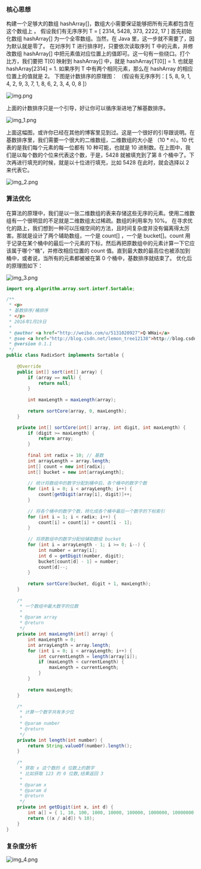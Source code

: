 ### 核心思想

构建一个足够大的数组 hashArray[]，数组大小需要保证能够把所有元素都包含在这个数组上 。
假设我们有无序序列 T = [ 2314, 5428, 373, 2222, 17 ]
首先初始化数组 hashArray[] 为一个全零数组。当然，在 Java 里，这一步就不需要了，因为默认就是零了。
在对序列 T 进行排序时，只要依次读取序列 T 中的元素，并修改数组 hashArray[] 中把元素值对应位置上的值即可。这一句有一些绕口。打个比方，我们要把
T[0] 映射到 hashArray[] 中，就是 hashArray[T[0]] = 1. 也就是 hashArray[2314] = 1. 如果序列 T 中有两个相同元素，那么在
hashArray 的相应位置上的值就是 2。
下图是计数排序的原理图：
（假设有无序序列：[ 5, 8, 9, 1, 4, 2, 9, 3, 7, 1, 8, 6, 2, 3, 4, 0, 8 ]）

![img.png](img/img_29.png)

上面的计数排序只是一个引导，好让你可以循序渐进地了解基数排序。

![img_1.png](img/img_30.png)

上面这幅图，或许你已经在其他的博客里见到过。这是一个很好的引导跟说明。在基数排序里，我们需要一个很大的二维数组，二维数组的大小是
（10 * n）。10 代表的是我们每个元素的每一位都有 10 种可能，也就是 10 进制数。在上图中，我们是以每个数的个位来代表这个数，于是，5428
就被填充到了第 8 个桶中了。下次再进行填充的时候，就是以十位进行填充，比如 5428 在此时，就会选择以 2 来代表它。

![img_2.png](img/img_31.png)

### 算法优化

在算法的原理中，我们是以一张二维数组的表来存储这些无序的元素。使用二维数组有一个很明显的不足就是二维数组太过稀疏。数组的利用率为
10%。
在寻求优化的路上，我们想到一种可以压缩空间的方法，且时间复杂度并没有偏离得太厉害。那就是设计了两个辅助数组，一个是 count[]
，一个是 bucket[]。count 用于记录在某个桶中的最后一个元素的下标，然后再把原数组中的元素计算一下它应该属于哪个“桶”，并修改相应位置的
count 值。直到最大数的最高位也被添加到桶中，或者说，当所有的元素都被被在第 0 个桶中，基数排序就结束了。
优化后的原理图如下：

![img_3.png](img/img_32.png)

``` java
import org.algorithm.array.sort.interf.Sortable;

/**
 * <p>
 * 基数排序/桶排序
 * </p>
 * 2016年1月19日
 * 
 * @author <a href="http://weibo.com/u/5131020927">Q-WHai</a>
 * @see <a href="http://blog.csdn.net/lemon_tree12138">http://blog.csdn.net/lemon_tree12138</a>
 * @version 0.1.1
 */
public class RadixSort implements Sortable {
    
    @Override
    public int[] sort(int[] array) {
        if (array == null) {
            return null;
        }
        
        int maxLength = maxLength(array);
        
        return sortCore(array, 0, maxLength);
    }

    private int[] sortCore(int[] array, int digit, int maxLength) {
        if (digit >= maxLength) {
            return array;
        }
        
        final int radix = 10; // 基数
        int arrayLength = array.length;
        int[] count = new int[radix];
        int[] bucket = new int[arrayLength];
        
        // 统计将数组中的数字分配到桶中后，各个桶中的数字个数
        for (int i = 0; i < arrayLength; i++) {
            count[getDigit(array[i], digit)]++;
        }
        
        // 将各个桶中的数字个数，转化成各个桶中最后一个数字的下标索引
        for (int i = 1; i < radix; i++) {
            count[i] = count[i] + count[i - 1];
        }
        
        // 将原数组中的数字分配给辅助数组 bucket
        for (int i = arrayLength - 1; i >= 0; i--) {
            int number = array[i];
            int d = getDigit(number, digit);
            bucket[count[d] - 1] = number;
            count[d]--;
        }
        
        return sortCore(bucket, digit + 1, maxLength);
    }
    
    /*
     * 一个数组中最大数字的位数
     * 
     * @param array
     * @return
     */
    private int maxLength(int[] array) {
        int maxLength = 0;
        int arrayLength = array.length;
        for (int i = 0; i < arrayLength; i++) {
            int currentLength = length(array[i]);
            if (maxLength < currentLength) {
                maxLength = currentLength;
            }
        }
        
        return maxLength;
    }
    
    /*
     * 计算一个数字共有多少位
     * 
     * @param number
     * @return
     */
    private int length(int number) {
        return String.valueOf(number).length();
    }
    
    /*
     * 获取 x 这个数的 d 位数上的数字
     * 比如获取 123 的 0 位数,结果返回 3
     * 
     * @param x
     * @param d
     * @return
     */
    private int getDigit(int x, int d) {
        int a[] = { 1, 10, 100, 1000, 10000, 100000, 1000000, 10000000, 100000000, 1000000000 };
        return ((x / a[d]) % 10);
    }
}

```

### 复杂度分析

![img_4.png](img/img_33.png)
